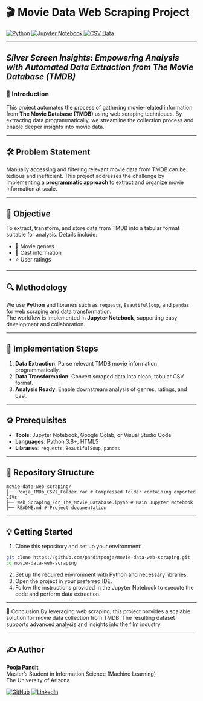 # 🎬 Movie Data Web Scraping Project

[![Python](https://img.shields.io/badge/python-3.8%2B-blue.svg)](https://www.python.org/)
[![Jupyter Notebook](https://img.shields.io/badge/Tool-Jupyter%20Notebook-orange)](https://jupyter.org/)
[![CSV Data](https://img.shields.io/badge/Data-CSV-brightgreen)]()

---

## *Silver Screen Insights: Empowering Analysis with Automated Data Extraction from The Movie Database (TMDB)*

### 📖 Introduction
This project automates the process of gathering movie-related information from **The Movie Database (TMDB)** using web scraping techniques. By extracting data programmatically, we streamline the collection process and enable deeper insights into movie data.  

---

## 🛠 Problem Statement
Manually accessing and filtering relevant movie data from TMDB can be tedious and inefficient. This project addresses the challenge by implementing a **programmatic approach** to extract and organize movie information at scale.

---

## 🎯 Objective
To extract, transform, and store data from TMDB into a tabular format suitable for analysis. Details include:  
- 🎥 Movie genres  
- 👥 Cast information  
- ⭐ User ratings  

---

## 🔍 Methodology
We use **Python** and libraries such as `requests`, `BeautifulSoup`, and `pandas` for web scraping and data transformation.  
The workflow is implemented in **Jupyter Notebook**, supporting easy development and collaboration.

---

## 🚀 Implementation Steps
1. **Data Extraction**: Parse relevant TMDB movie information programmatically.  
2. **Data Transformation**: Convert scraped data into clean, tabular CSV format.  
3. **Analysis Ready**: Enable downstream analysis of genres, ratings, and cast.  

---

## ⚙️ Prerequisites
- **Tools**: Jupyter Notebook, Google Colab, or Visual Studio Code  
- **Languages**: Python 3.8+, HTML5  
- **Libraries**: `requests`, `BeautifulSoup`, `pandas`  

---

## 📂 Repository Structure
```
movie-data-web-scraping/
├── Pooja_TMDb_CSVs_Folder.rar # Compressed folder containing exported CSVs
├── Web_Scraping_For_The_Movie_Database.ipynb # Main Jupyter Notebook
├── README.md # Project documentation
```

---

## 💡 Getting Started
1. Clone this repository and set up your environment:  

```bash
git clone https://github.com/panditpooja/movie-data-web-scraping.git
cd movie-data-web-scraping
```
2. Set up the required environment with Python and necessary libraries.
3. Open the project in your preferred IDE.
4. Follow the instructions provided in the Jupyter Notebook to execute the code and perform data extraction.

---

📝 Conclusion
By leveraging web scraping, this project provides a scalable solution for movie data collection from TMDB. The resulting dataset supports advanced analysis and insights into the film industry.

---

## ✍️ Author

**Pooja Pandit**  
Master’s Student in Information Science (Machine Learning)  
The University of Arizona  

[![GitHub](https://img.shields.io/badge/GitHub-panditpooja-black?logo=github)](https://github.com/panditpooja)
[![LinkedIn](https://img.shields.io/badge/LinkedIn-pooja--pandit-blue?logo=linkedin)](https://www.linkedin.com/in/pooja-pandit-177978135/)



